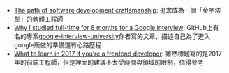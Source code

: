 - [The path of software development craftsmanship](https://rainsoft.io/the-path-of-software-development-craftsmanship/): 追求成為一個「金字塔型」的軟體工程師
- [Why I studied full-time for 8 months for a Google interview](https://medium.freecodecamp.com/why-i-studied-full-time-for-8-months-for-a-google-interview-cc662ce9bb13#.j0ymh0srr): GitHub上有名的專案[google-interview-university](https://github.com/jwasham/google-interview-university)作者寫的文章，描述自己為了進入google所做的準備還有心路歷程
- [What to learn in 2017 if you’re a frontend developer](https://medium.com/@sapegin/what-to-learn-in-2017-if-youre-a-frontend-developer-b6cfef46effd#.hm4qkuhdc): 雖然標題寫的是2017年的前端工程師，但是裡面的建議不太受時間與領域的限制，值得參考
